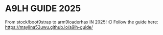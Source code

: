 # A9LH GUIDE 2025
From stock/boot9strap to arm9loaderhax IN 2025! :D
Follow the guide here: https://maylina53uwu.github.io/a9lh-guide/
